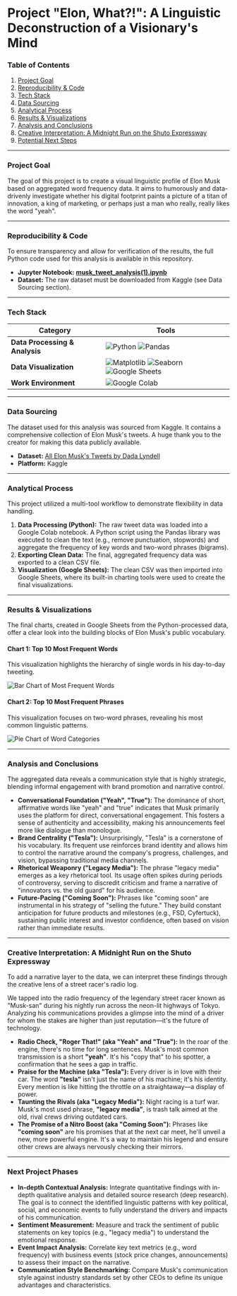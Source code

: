 # Project "Elon, What?!": A Linguistic Deconstruction of a Visionary's Mind

### Table of Contents
1.  [Project Goal](#project-goal)
2.  [Reproducibility & Code](#reproducibility--code)
3.  [Tech Stack](#tech-stack)
4.  [Data Sourcing](#data-sourcing)
5.  [Analytical Process](#analytical-process)
6.  [Results & Visualizations](#results--visualizations)
7.  [Analysis and Conclusions](#analysis-and-conclusions)
8.  [Creative Interpretation: A Midnight Run on the Shuto Expressway](#creative-interpretation-a-midnight-run-on-the-shuto-expressway)
9.  [Potential Next Steps](#potential-next-steps)

---

### Project Goal
The goal of this project is to create a visual linguistic profile of Elon Musk based on aggregated word frequency data. It aims to humorously and data-drivenly investigate whether his digital footprint paints a picture of a titan of innovation, a king of marketing, or perhaps just a man who really, really likes the word "yeah".

---

### Reproducibility & Code
To ensure transparency and allow for verification of the results, the full Python code used for this analysis is available in this repository.

* **Jupyter Notebook:** **[musk_tweet_analysis(1).ipynb](/notebooks/musk_tweet_analysis(1).ipynb)**
* **Dataset:** The raw dataset must be downloaded from Kaggle (see Data Sourcing section).

---

### Tech Stack
| Category | Tools |
|---|---|
| **Data Processing & Analysis** | <img src="https://img.shields.io/badge/Python-3776AB?style=for-the-badge&logo=python&logoColor=white" alt="Python"/> <img src="https://img.shields.io/badge/Pandas-150458?style=for-the-badge&logo=pandas&logoColor=white" alt="Pandas"/> |
| **Data Visualization** | <img src="https://img.shields.io/badge/Matplotlib-E37400?style=for-the-badge&logo=matplotlib&logoColor=white" alt="Matplotlib"/> <img src="https://img.shields.io/badge/Seaborn-025E8C?style=for-the-badge&logo=seaborn&logoColor=white" alt="Seaborn"/> <img src="https://img.shields.io/badge/Google%20Sheets-34A853?style=for-the-badge&logo=googlesheets&logoColor=white" alt="Google Sheets"/> |
| **Work Environment** | <img src="https://img.shields.io/badge/Google%20Colab-F9AB00?style=for-the-badge&logo=googlecolab&logoColor=black" alt="Google Colab"/> |

---

### Data Sourcing
The dataset used for this analysis was sourced from Kaggle. It contains a comprehensive collection of Elon Musk's tweets. A huge thank you to the creator for making this data publicly available.

* **Dataset:** [All Elon Musk's Tweets by Dada Lyndell](https://www.kaggle.com/datasets/dadalyndell/elon-musk-tweets-2010-to-2025-march)
* **Platform:** Kaggle

---

### Analytical Process
This project utilized a multi-tool workflow to demonstrate flexibility in data handling.
1.  **Data Processing (Python):** The raw tweet data was loaded into a Google Colab notebook. A Python script using the Pandas library was executed to clean the text (e.g., remove punctuation, stopwords) and aggregate the frequency of key words and two-word phrases (bigrams).
2.  **Exporting Clean Data:** The final, aggregated frequency data was exported to a clean CSV file.
3.  **Visualization (Google Sheets):** The clean CSV was then imported into Google Sheets, where its built-in charting tools were used to create the final visualizations.

---

### Results & Visualizations
The final charts, created in Google Sheets from the Python-processed data, offer a clear look into the building blocks of Elon Musk's public vocabulary.

#### Chart 1: Top 10 Most Frequent Words
This visualization highlights the hierarchy of single words in his day-to-day tweeting.

![Bar Chart of Most Frequent Words](https://raw.githubusercontent.com/MagdalenaRomaniecka/Musk-Communication-Analysis/main/data/images/Frequency%20a%20Token.png)

#### Chart 2: Top 10 Most Frequent Phrases
This visualization focuses on two-word phrases, revealing his most common linguistic patterns.

![Pie Chart of Word Categories](https://raw.githubusercontent.com/MagdalenaRomaniecka/Musk-Communication-Analysis/main/data/images/Frequency%20a%20Token%202.png)

---

### Analysis and Conclusions
The aggregated data reveals a communication style that is highly strategic, blending informal engagement with brand promotion and narrative control.

* **Conversational Foundation ("Yeah", "True"):** The dominance of short, affirmative words like "yeah" and "true" indicates that Musk primarily uses the platform for direct, conversational engagement. This fosters a sense of authenticity and accessibility, making his announcements feel more like dialogue than monologue.
* **Brand Centrality ("Tesla"):** Unsurprisingly, "Tesla" is a cornerstone of his vocabulary. Its frequent use reinforces brand identity and allows him to control the narrative around the company's progress, challenges, and vision, bypassing traditional media channels.
* **Rhetorical Weaponry ("Legacy Media"):** The phrase "legacy media" emerges as a key rhetorical tool. Its usage often spikes during periods of controversy, serving to discredit criticism and frame a narrative of "innovators vs. the old guard" for his audience.
* **Future-Pacing ("Coming Soon"):** Phrases like "coming soon" are instrumental in his strategy of "selling the future." They build constant anticipation for future products and milestones (e.g., FSD, Cyfertuck), sustaining public interest and investor confidence, often based on vision rather than immediate results.

---

### Creative Interpretation: A Midnight Run on the Shuto Expressway
To add a narrative layer to the data, we can interpret these findings through the creative lens of a street racer's radio log.

We tapped into the radio frequency of the legendary street racer known as "Musk-san" during his nightly run across the neon-lit highways of Tokyo. Analyzing his communications provides a glimpse into the mind of a driver for whom the stakes are higher than just reputation—it's the future of technology.

* **Radio Check, "Roger That!" (aka "Yeah" and "True"):** In the roar of the engine, there's no time for long sentences. Musk's most common transmission is a short **"yeah"**. It's his "copy that" to his spotter, a confirmation that he sees a gap in traffic.
* **Praise for the Machine (aka "Tesla"):** Every driver is in love with their car. The word **"tesla"** isn't just the name of his machine; it's his identity. Every mention is like hitting the throttle on a straightaway—a display of power.
* **Taunting the Rivals (aka "Legacy Media"):** Night racing is a turf war. Musk's most used phrase, **"legacy media"**, is trash talk aimed at the old, rival crews driving outdated cars.
* **The Promise of a Nitro Boost (aka "Coming Soon"):** Phrases like **"coming soon"** are his promises that at the next car meet, he'll unveil a new, more powerful engine. It's a way to maintain his legend and ensure other crews are always nervously checking their mirrors.

---
### Next Project Phases
* **In-depth Contextual Analysis:** Integrate quantitative findings with in-depth qualitative analysis and detailed source research (deep research). The goal is to connect the identified linguistic patterns with key political, social, and economic events to fully understand the drivers and impacts of his communication.
* **Sentiment Measurement:** Measure and track the sentiment of public statements on key topics (e.g., "legacy media") to understand the emotional response.
* **Event Impact Analysis:** Correlate key text metrics (e.g., word frequency) with business events (stock price changes, announcements) to assess their impact on the narrative.
* **Communication Style Benchmarking:** Compare Musk's communication style against industry standards set by other CEOs to define its unique advantages and characteristics.
